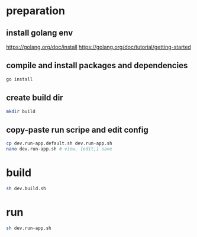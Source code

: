 # preparation
## install golang env
https://golang.org/doc/install
https://golang.org/doc/tutorial/getting-started
## compile and install packages and dependencies
```sh
go install
```
## create build dir
```sh
mkdir build
```
## copy-paste run scripe and edit config
```sh
cp dev.run-app.default.sh dev.run-app.sh
nano dev.run-app.sh # view, [edit,] save
```

# build
```sh
sh dev.build.sh
```

# run
```sh
sh dev.run-app.sh
```